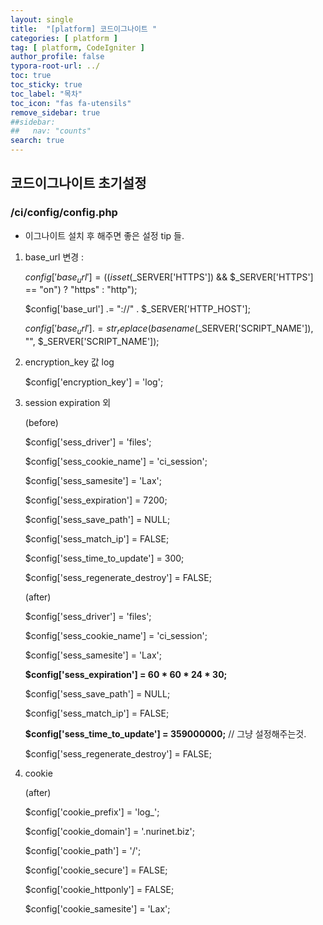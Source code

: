 ```yaml
---
layout: single
title:  "[platform] 코드이그나이트 "
categories: [ platform ]
tag: [ platform, CodeIgniter ]
author_profile: false
typora-root-url: ../
toc: true
toc_sticky: true
toc_label: "목차"
toc_icon: "fas fa-utensils" 
remove_sidebar: true
##sidebar:
##   nav: "counts"
search: true
---
```


## 코드이그나이트 초기설정

### /ci/config/config.php

* 이그나이트 설치 후 해주면 좋은 설정 tip 들.
  

1. base_url 변경 : 

   $config['base_url'] = ((isset($_SERVER['HTTPS']) && $_SERVER['HTTPS'] == "on") ? "https" : "http");

   $config['base_url'] .= "://" . $_SERVER['HTTP_HOST'];

   $config['base_url'] .= str_replace(basename($_SERVER['SCRIPT_NAME']), "", $_SERVER['SCRIPT_NAME']);

   

2. encryption_key 값 log 

   $config['encryption_key'] = 'log';



3. session expiration 외

   (before)

   $config['sess_driver'] = 'files';

   $config['sess_cookie_name'] = 'ci_session';

   $config['sess_samesite'] = 'Lax';

   $config['sess_expiration'] = 7200;

   $config['sess_save_path'] = NULL;

   $config['sess_match_ip'] = FALSE;

   $config['sess_time_to_update'] = 300;

   $config['sess_regenerate_destroy'] = FALSE;
   

   (after)

   $config['sess_driver'] = 'files';

   $config['sess_cookie_name'] = 'ci_session';

   $config['sess_samesite'] = 'Lax';

   __$config['sess_expiration'] = 60 * 60 * 24 * 30;__

   $config['sess_save_path'] = NULL;

   $config['sess_match_ip'] = FALSE;

   __$config['sess_time_to_update'] = 359000000;__   // 그냥 설정해주는것.

   $config['sess_regenerate_destroy'] = FALSE;

   

4. cookie

   (after)

   $config['cookie_prefix']   = 'log_';

   $config['cookie_domain']   = '.nurinet.biz';

   $config['cookie_path']    = '/';

   $config['cookie_secure']   = FALSE;

   $config['cookie_httponly']  = FALSE;

   $config['cookie_samesite']  = 'Lax';